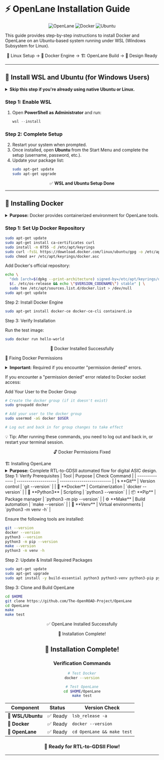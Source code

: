 # ⚡ OpenLane Installation Guide

<div align="center">

![OpenLane](https://img.shields.io/badge/OpenLane-RTL%20to%20GDSII-purple?style=for-the-badge&logo=chip)
![Docker](https://img.shields.io/badge/Docker-Containerized-darkblue?style=for-the-badge&logo=docker)
![Ubuntu](https://img.shields.io/badge/Ubuntu-WSL%20Ready-brown?style=for-the-badge&logo=ubuntu)

</div>

This guide provides step-by-step instructions to install Docker and OpenLane on an Ubuntu-based system running under WSL (Windows Subsystem for Linux).

<div align="center">

🐧 Linux Setup → 🐋 Docker Engine → 🏗️ OpenLane Build → 🚀 Design Ready


</div>

---

## 🐧 **Install WSL and Ubuntu (for Windows Users)**

<details>
<summary><b>Skip this step if you're already using native Ubuntu or Linux.</b></summary>

This section is specifically for Windows users who need to set up a Linux environment for OpenLane development.

</details>

### **Step 1: Enable WSL**
1. Open **PowerShell as Administrator** and run:
    ```powershell
    wsl --install
    ```

### **Step 2: Complete Setup**
2. Restart your system when prompted.  
3. Once installed, open **Ubuntu** from the Start Menu and complete the setup (username, password, etc.).  
4. Update your package list:
    ```bash
    sudo apt-get update
    sudo apt-get upgrade
    ```

<div align="center">

✅ **WSL and Ubuntu Setup Done**

</div>

---

## 🐋 **Installing Docker**

<details>
<summary><b>Purpose:</b> Docker provides containerized environment for OpenLane tools.</summary>

Docker ensures consistent tool behavior across different systems and simplifies the installation process.

</details>

### **Step 1: Set Up Docker Repository**
```bash
sudo apt-get update
sudo apt-get install ca-certificates curl
sudo install -m 0755 -d /etc/apt/keyrings
sudo curl -fsSL https://download.docker.com/linux/ubuntu/gpg -o /etc/apt/keyrings/docker.asc
sudo chmod a+r /etc/apt/keyrings/docker.asc
```

Add Docker's official repository:
```bash
echo \
  "deb [arch=$(dpkg --print-architecture) signed-by=/etc/apt/keyrings/docker.asc] https://download.docker.com/linux/ubuntu \
  $(. /etc/os-release && echo \"$VERSION_CODENAME\") stable" | \
  sudo tee /etc/apt/sources.list.d/docker.list > /dev/null
sudo apt-get update
```
Step 2: Install Docker Engine
```bash
sudo apt-get install docker-ce docker-ce-cli containerd.io
```
Step 3: Verify Installation

Run the test image:
```bash
sudo docker run hello-world
```
<div align="center">

🎉 Docker Installed Successfully

</div>

🔑 Fixing Docker Permissions
<details> <summary><b>Important:</b> Required if you encounter "permission denied" errors.</summary>

This step allows running Docker commands without sudo, which is essential for OpenLane operation.

</details>

If you encounter a "permission denied" error related to Docker socket access:

Add Your User to the Docker Group
```bash
# Create the docker group (if it doesn't exist)
sudo groupadd docker

# Add your user to the docker group
sudo usermod -aG docker $USER

# Log out and back in for group changes to take effect
```
💡 Tip: After running these commands, you need to log out and back in, or restart your terminal session.

<div align="center">

🔓 Docker Permissions Fixed

</div>
🏗️ Installing OpenLane
<details> <summary><b>Purpose:</b> Complete RTL-to-GDSII automated flow for digital ASIC design.</summary>

OpenLane is an automated RTL to GDSII flow that includes synthesis, placement, routing, and physical verification.

</details>
Step 1: Verify Prerequisites
| Tool           | Purpose              | Check Command              |
| -------------- | -------------------- | -------------------------- |
| 🌀 **Git**     | Version control      | `git --version`            |
| 🐋 **Docker**  | Containerization     | `docker --version`         |
| 🐍 **Python3** | Scripting            | `python3 --version`        |
| 📦 **Pip**     | Package manager      | `python3 -m pip --version` |
| ⚙️ **Make**    | Build automation     | `make --version`           |
| 📂 **Venv**    | Virtual environments | `python3 -m venv -h`       |

</div>

Ensure the following tools are installed:
```bash
git --version
docker --version
python3 --version
python3 -m pip --version
make --version
python3 -m venv -h
```
Step 2: Update & Install Required Packages
```bash
sudo apt-get update
sudo apt-get upgrade
sudo apt install -y build-essential python3 python3-venv python3-pip python3-tk curl make git
```
Step 3: Clone and Build OpenLane
```bash
cd $HOME
git clone https://github.com/The-OpenROAD-Project/OpenLane
cd OpenLane
make
make test
```
<div align="center">

✅ OpenLane Installed Successfully

</div>
<div align="center">
🚀 Installation Complete!
<div align="center">

## 🎉 **Installation Complete!**

### **Verification Commands**

```bash
# Test Docker
docker --version

# Test OpenLane
cd $HOME/OpenLane
make test
```

| Component | Status | Version Check |
|-----------|--------|---------------|
| 🐧 **WSL/Ubuntu** | ✅ Ready | `lsb_release -a` |
| 🐳 **Docker** | ✅ Ready | `docker --version` |
| 🧰 **OpenLane** | ✅ Ready | `cd OpenLane && make test` |

### 🚀 **Ready for RTL-to-GDSII Flow!**

</div>

---

</div>

